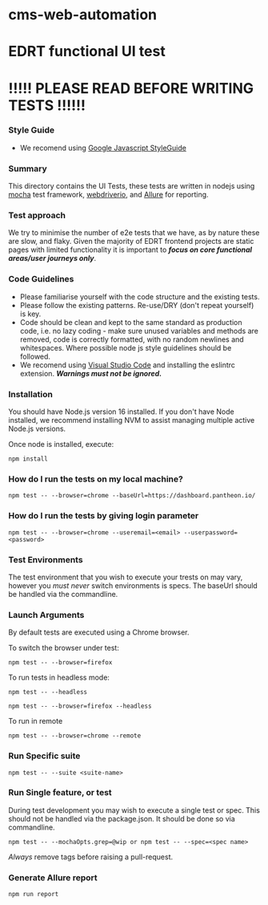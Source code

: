 # cms-web-automation
# EDRT functional UI test

# !!!!! PLEASE READ BEFORE WRITING TESTS !!!!!!

### Style Guide
- We recomend using [Google Javascript StyleGuide](https://google.github.io/styleguide/jsguide.html)

### Summary
This directory contains the UI Tests, these tests are written in nodejs using [mocha](https://mochajs.org/) test framework, [webdriverio](http://webdriver.io/), and [Allure](https://www.npmjs.com/package/@wdio/allure-reporter) for reporting.

### Test approach 
We try to minimise the number of e2e tests that we have, as by nature these are slow, and flaky. Given the majority of EDRT frontend projects are static pages with limited functionality it is important to ***focus on core functional areas/user journeys only***.

### Code Guidelines
- Please familiarise yourself with the code structure and the existing tests. 
- Please follow the existing patterns. Re-use/DRY (don't repeat yourself) is key. 
- Code should be clean and kept to the same standard as production code, i.e. no lazy coding - make sure unused variables and methods are removed, code is correctly formatted, with no random newlines and whitespaces. Where possible node js style guidelines should be followed.
- We recomend using [Visual Studio Code](https://code.visualstudio.com/) and installing the eslintrc extension. ***Warnings must not be ignored.***

### Installation
You should have Node.js version 16 installed. If you don't have Node installed, we recommend installing NVM to assist managing multiple active Node.js versions.
    
Once node is installed, execute:   

    npm install

### How do I run the tests on my local machine?

    npm test -- --browser=chrome --baseUrl=https://dashboard.pantheon.io/

### How do I run the tests by giving login parameter

    npm test -- --browser=chrome --useremail=<email> --userpassword=<password>

### Test Environments 
The test environment that you wish to execute your trests on may vary, however you *must never* switch environments is specs. The baseUrl should be handled via the commandline.
    
### Launch Arguments
By default tests are executed using a Chrome browser. 

To switch the browser under test:
 
    npm test -- --browser=firefox 

To run tests in headless mode:

    npm test -- --headless

    npm test -- --browser=firefox --headless


To run in remote

    npm test -- --browser=chrome --remote

### Run Specific suite

    npm test -- --suite <suite-name> 

### Run Single feature, or test
During test development you may wish to execute a single test or spec. This should not be handled via the package.json. It should be done so via commandline. 

    npm test -- --mochaOpts.grep=@wip or npm test -- --spec=<spec name>

*Always* remove tags before raising a pull-request.         

### Generate Allure report 
    
    npm run report
